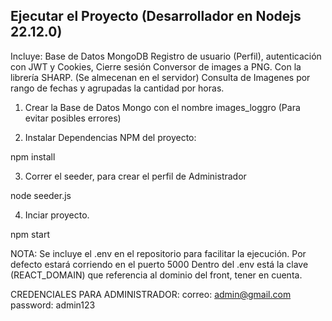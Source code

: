 ## Ejecutar el Proyecto (Desarrollador en Nodejs 22.12.0)

Incluye: 
Base de Datos MongoDB
Registro de usuario (Perfil), autenticación con JWT y Cookies, Cierre sesión
Conversor de images a PNG. Con la librería SHARP. (Se almecenan en el servidor)
Consulta de Imagenes por rango de fechas y agrupadas la cantidad por horas.


1. Crear la Base de Datos Mongo con el nombre images_loggro (Para evitar posibles errores)

2. Instalar Dependencias NPM del proyecto:

npm install

3. Correr el seeder, para crear el perfil de Administrador

node seeder.js

4. Inciar proyecto.

npm start


NOTA: Se incluye el .env en el repositorio para facilitar la ejecución. Por defecto estará corriendo en el puerto 5000
Dentro del .env está la clave (REACT_DOMAIN) que referencia al dominio del front, tener en cuenta.


CREDENCIALES PARA ADMINISTRADOR:
correo: admin@gmail.com
password: admin123
